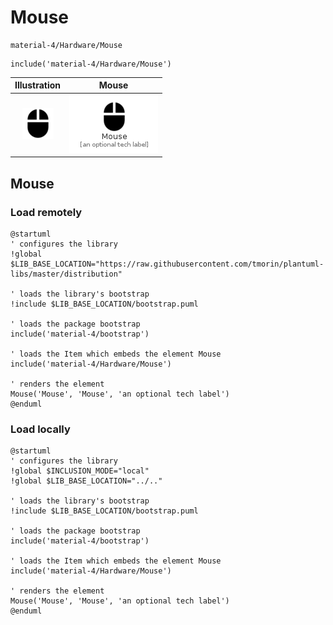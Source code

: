 # Mouse


```text
material-4/Hardware/Mouse
```

```text
include('material-4/Hardware/Mouse')
```



| Illustration | Mouse |
| :---: | :---: |
| ![illustration for Illustration](../../material-4/Hardware/Mouse.png) | ![illustration for Mouse](../../material-4/Hardware/Mouse.Local.png) |




## Mouse

### Load remotely
```plantuml
@startuml
' configures the library
!global $LIB_BASE_LOCATION="https://raw.githubusercontent.com/tmorin/plantuml-libs/master/distribution"

' loads the library's bootstrap
!include $LIB_BASE_LOCATION/bootstrap.puml

' loads the package bootstrap
include('material-4/bootstrap')

' loads the Item which embeds the element Mouse
include('material-4/Hardware/Mouse')

' renders the element
Mouse('Mouse', 'Mouse', 'an optional tech label')
@enduml
```

### Load locally
```plantuml
@startuml
' configures the library
!global $INCLUSION_MODE="local"
!global $LIB_BASE_LOCATION="../.."

' loads the library's bootstrap
!include $LIB_BASE_LOCATION/bootstrap.puml

' loads the package bootstrap
include('material-4/bootstrap')

' loads the Item which embeds the element Mouse
include('material-4/Hardware/Mouse')

' renders the element
Mouse('Mouse', 'Mouse', 'an optional tech label')
@enduml
```

